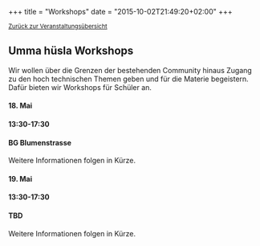 +++
title = "Workshops"
date = "2015-10-02T21:49:20+02:00"
+++

<small><a href="/veranstaltungen">Zurück zur Veranstaltungsübersicht</a></small>

## Umma hüsla Workshops

Wir wollen über die Grenzen der bestehenden Community hinaus Zugang zu den hoch technischen Themen geben und für die Materie begeistern. Dafür bieten wir Workshops für Schüler an.

<div class="row event-list m-y-1 p-y-1">
	<div class="col-md-2 event-date">
		<h4>18. Mai</h4>
	</div>
	<div class="col-md-3">
		<h4>13:30-17:30</h4>
	</div>
	<div class="col-md-7">
		<div class="row">
			<div class="col-md-12">
				<h4>BG Blumenstrasse</h4>
				Weitere Informationen folgen in Kürze.
			</div>
		</div>
	</div>
</div>
<div class="row event-list m-y-1 p-y-1">
	<div class="col-md-2 event-date">
		<h4>19. Mai</h4>
	</div>
	<div class="col-md-3">
		<h4>13:30-17:30</h4>
	</div>
	<div class="col-md-7">
		<div class="row">
			<div class="col-md-12">
				<h4>TBD</h4>
				Weitere Informationen folgen in Kürze.
			</div>
		</div>
	</div>
</div>

